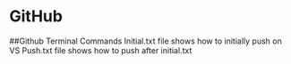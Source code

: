 # GitHub
##Github Terminal Commands
Initial.txt file shows how to initially push on VS
Push.txt file shows how to push after initial.txt
